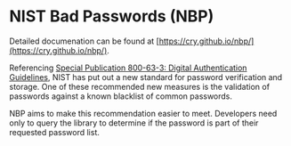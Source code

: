 # NIST Bad Passwords (NBP)

Detailed documenation can be found at [https://cry.github.io/nbp/](https://cry.github.io/nbp/).

Referencing [Special Publication 800-63-3: Digital Authentication Guidelines](https://github.com/usnistgov/800-63-3), NIST has put out a new standard for password verification and storage. One of these recommended new measures is the validation of passwords against a known blacklist of common passwords.

NBP aims to make this recommendation easier to meet. Developers need only to query the library to determine if the password is part of their requested password list.

